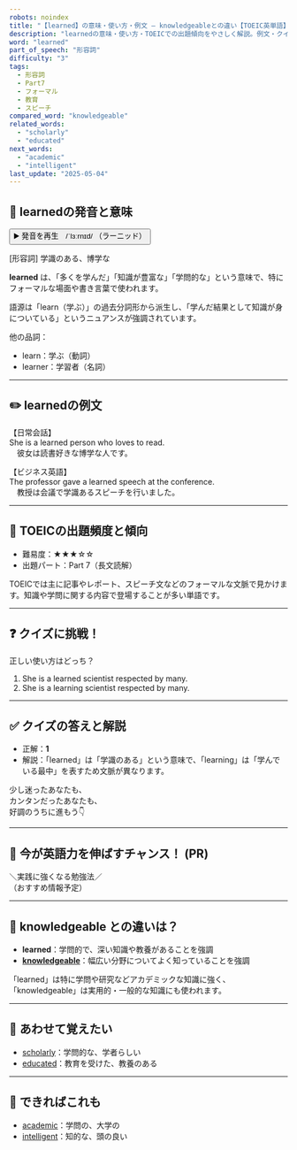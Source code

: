 ```yaml
---
robots: noindex
title: "【learned】の意味・使い方・例文 ― knowledgeableとの違い【TOEIC英単語】"
description: "learnedの意味・使い方・TOEICでの出題傾向をやさしく解説。例文・クイズ付きでknowledgeableとの違いもわかりやすく学べます。"
word: "learned"
part_of_speech: "形容詞"
difficulty: "3"
tags:
  - 形容詞
  - Part7
  - フォーマル
  - 教育
  - スピーチ
compared_word: "knowledgeable"
related_words:
  - "scholarly"
  - "educated"
next_words:
  - "academic"
  - "intelligent"
last_update: "2025-05-04"
---
```


## 🔰 learnedの発音と意味

<button class="play-audio" onclick="playTTS('learned')">
  <span class="play-audio-main">
    ▶️ 発音を再生　/ˈlɜːrnɪd/
  </span>
  <span class="play-audio-sub">
    （ラーニッド）
  </span>
</button>

[形容詞] 学識のある、博学な

**learned** は、「多くを学んだ」「知識が豊富な」「学問的な」という意味で、特にフォーマルな場面や書き言葉で使われます。

語源は「learn（学ぶ）」の過去分詞形から派生し、「学んだ結果として知識が身についている」というニュアンスが強調されています。

他の品詞：  
- learn：学ぶ（動詞）
- learner：学習者（名詞）

---

## ✏️ learnedの例文

【日常会話】  
She is a learned person who loves to read.  
　彼女は読書好きな博学な人です。

【ビジネス英語】  
The professor gave a learned speech at the conference.  
　教授は会議で学識あるスピーチを行いました。

---

## 🎯 TOEICの出題頻度と傾向

- 難易度：★★★☆☆
- 出題パート：Part 7（長文読解）

TOEICでは主に記事やレポート、スピーチ文などのフォーマルな文脈で見かけます。知識や学問に関する内容で登場することが多い単語です。

---

## ❓ クイズに挑戦！

正しい使い方はどっち？

1. She is a learned scientist respected by many.  
2. She is a learning scientist respected by many.

---

## ✅ クイズの答えと解説

- 正解：**1**
- 解説：「learned」は「学識のある」という意味で、「learning」は「学んでいる最中」を表すため文脈が異なります。

少し迷ったあなたも、  
カンタンだったあなたも、  
好調のうちに進もう👇️

---

## 🚀 今が英語力を伸ばすチャンス！ (PR)

<div class="info-center">
＼実践に強くなる勉強法／<br>  
（おすすめ情報予定）
</div>

---

## 🤔  knowledgeable との違いは？

- **learned**：学問的で、深い知識や教養があることを強調
- **[knowledgeable](/word/knowledgeable/)**：幅広い分野についてよく知っていることを強調

「learned」は特に学問や研究などアカデミックな知識に強く、「knowledgeable」は実用的・一般的な知識にも使われます。

---

## 🧩 あわせて覚えたい

- [scholarly](/word/scholarly/)：学問的な、学者らしい
- [educated](/word/educated/)：教育を受けた、教養のある

---

## 📖 できればこれも

- [academic](/word/academic/)：学問の、大学の
- [intelligent](/word/intelligent/)：知的な、頭の良い

<!-- cvid: aid30_bid46 -->

